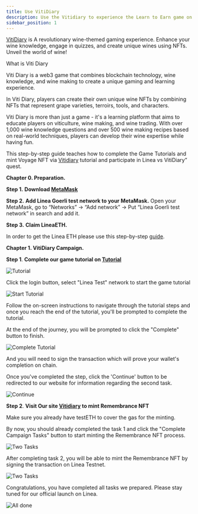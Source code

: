 ```yaml
---
title: Use VitiDiary
description: Use the Vitidiary to experience the Learn to Earn game on Linea
sidebar_position: 1
---
```


[VitiDiary](https://vitidiary.com) is A revolutionary wine-themed gaming experience. Enhance your wine knowledge, engage in quizzes, and create unique wines using NFTs. Unveil the world of wine!

What is Viti Diary

Viti Diary is a web3 game that combines blockchain technology, wine knowledge, and wine making to create a unique gaming and learning experience.

In Viti Diary, players can create their own unique wine NFTs by combining NFTs that represent grape varieties, terroirs, tools, and characters.

Viti Diary is more than just a game - it's a learning platform that aims to educate players on viticulture, wine making, and wine trading. With over 1,000 wine knowledge questions and over 500 wine making recipes based on real-world techniques, players can develop their wine expertise while having fun.

This step-by-step guide teaches how to complete the Game Tutorials and mint Voyage NFT via [Vitidiary](https://vitidiary.com/) tutorial and participate in Linea vs VitiDiary” quest.

**Chapter 0. Preparation.**

**Step 1.** **Download [MetaMask](https://metamask.io/download/)**

**Step 2.** **Add Linea Goerli test network to your MetaMask.** Open your MetaMask, go to “Networks” -> “Add network” -> Put “Linea Goerli test network” in search and add it.

**Step 3.** **Claim LineaETH.**

In order to get the Linea ETH please use this step-by-step [guide](https://docs.linea.build/use-linea/fund#get-test-eth-on-goerli).

**Chapter 1. VitiDiary Campaign.**

**Step 1**. **Complete our game tutorial on [Tutorial](https://tutorial.vitidiary.com)**

![Tutorial](../../assets/vitidiary/tutorial_login.png)

Click the login button, select "Linea Test" network to start the game tutorial

![Start Tutorial](../../assets/vitidiary/start_tutorial.png)

Follow the on-screen instructions to navigate through the tutorial steps and once you reach the end of the tutorial, you'll be prompted to complete the tutorial.

At the end of the journey, you will be prompted to click the "Complete" button to finish. 

![Complete Tutorial](../../assets/vitidiary/complete_tutorial.png)

And you will need to sign the transaction which will prove your wallet's completion on chain.

Once you've completed the step, click the 'Continue' button to be redirected to our website for information regarding the second task.

![Continue](../../assets/vitidiary/complete_tutorial.png)

**Step 2**. **Visit Our site [Vitidiary](https://vitidiary.com/badge_minting) to mint Remembrance NFT**

Make sure you already have testETH to cover the gas for the minting.

By now, you should already completed the task 1 and click the "Complete Campaign Tasks" button to start minting the Remembrance NFT process. 

![Two Tasks](../../assets/vitidiary/two_tasks.png)

After completing task 2, you will be able to mint the Remembrance NFT by signing the transaction on Linea Testnet.

![Two Tasks](../../assets/vitidiary/last_step.png)

Congratulations, you have completed all tasks we prepared. Please stay tuned for our official launch on Linea. 

![All done](../../assets/vitidiary/all_completed.png)